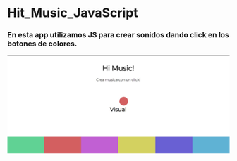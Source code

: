 # Hit_Music_JavaScript
### En esta app utilizamos JS para crear sonidos dando click en los botones de colores.
![alt text](portada.jpg)
